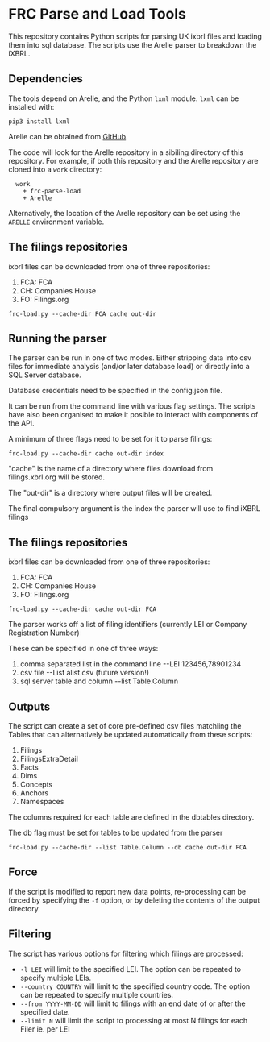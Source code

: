# FRC Parse and Load Tools

This repository contains Python scripts for parsing UK ixbrl files and loading
them into sql database. The scripts use the Arelle parser to breakdown the iXBRL.

## Dependencies

The tools depend on Arelle, and the Python `lxml` module.  `lxml` can
be installed with:

```
pip3 install lxml
```

Arelle can be obtained from [GitHub](https://github.com/Arelle/Arelle).

The code will look for the Arelle repository in a sibiling directory of this
repository.  For example, if both this repository and the Arelle repository are
cloned into a `work` directory:

```
  work
    + frc-parse-load
    + Arelle
```

Alternatively, the location of the Arelle repository can be set using the
`ARELLE` environment variable.



## The filings repositories

ixbrl files can be downloaded from one of three repositories:

1. FCA: FCA
2. CH: Companies House
3. FO: Filings.org

```
frc-load.py --cache-dir FCA cache out-dir
```

## Running the parser

The parser can be run in one of two modes. Either stripping data into csv files for
immediate analysis (and/or later database load) or directly into a SQL Server database.

Database credentials need to be specified in the config.json file.

It can be run from the command line with various flag settings. The scripts have also
been organised to make it posible to interact with components of the API.

A minimum of three flags need to be set for it to parse filings:

```
frc-load.py --cache-dir cache out-dir index
```

"cache" is the name of a directory where files download from filings.xbrl.org will be stored.

The "out-dir" is a directory where output files will be created.

The final compulsory argument is the index the parser will use to find iXBRL filings


## The filings repositories

ixbrl files can be downloaded from one of three repositories:

1. FCA: FCA
2. CH: Companies House
3. FO: Filings.org

```
frc-load.py --cache-dir cache out-dir FCA
```

The parser works off a list of filing identifiers (currently LEI or Company Registration Number)

These can be specified in one of three ways:

1. comma separated list in the command line --LEI 123456,78901234
2. csv file --List alist.csv (future version!)
3. sql server table and column --list Table.Column



## Outputs

The script can create a set of core pre-defined csv files matchiing the Tables that can alternatively be
updated automatically from these scripts:

1. Filings
2. FilingsExtraDetail
3. Facts
4. Dims
5. Concepts
6. Anchors
7. Namespaces

The columns required for each table are defined in the dbtables directory.

The db flag must be set for tables to be updated from the parser

```
frc-load.py --cache-dir --list Table.Column --db cache out-dir FCA
```

## Force

If the script is modified to report new data points, re-processing can be
forced by specifying the `-f` option, or by deleting the contents of the output
directory.

## Filtering

The script has various options for filtering which filings are processed:

* `-l LEI` will limit to the specified LEI.  The option can be repeated to
  specify multiple LEIs.
* `--country COUNTRY` will limit to the specified country code.  The option can be repeated to specify multiple countries.
* `--from YYYY-MM-DD` will limit to filings with an end date of or after the specified date.
* `--limit N` will limit the script to processing at most N filings for each Filer ie. per LEI 



